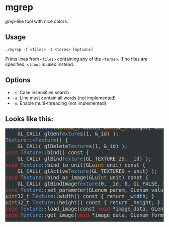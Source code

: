 # mgrep

*grep*-like tool with nice colors.

## Usage
```console
./mgrep -f <files> -t <terms> [options]
```

Prints lines from `<files>` containing any of the `<terms>`.
If no files are specified, `stdout` is used instead.

## Options
- `-c`: Case insensitive search
- `-a`: Line must contain all words (not implemented)
- `-m`: Enable multi-threading      (not implemented)

## Looks like this:
![](screenshot.png)